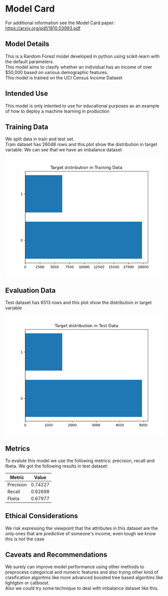 # Model Card

For additional information see the Model Card paper: https://arxiv.org/pdf/1810.03993.pdf

## Model Details
This is a Random Forest model developed in python using scikit-learn with the default parameters.  
This model aims to clasify whether an individual has an income of over $50,000 based on various demographic features.  
This model is trained on the UCI Census Income Dataset

## Intended Use
This model is only intented to use for educational purposes as an example of how to deploy a machine learning in 
production

## Training Data
We split data in train and test set.  
Train dataset has 26048 rows and this plot show the distribution in target variable. We can see that we have an 
imbalance dataset

![Target Distribution](./images/train_target_distribution.png "Train Distribution")

## Evaluation Data
Test dataset has 6513 rows and this plot show the distribution in target variable

![Target Distribution](./images/test_target_distribution.png "Train Distribution")

## Metrics
To evalute this model we use the following metrics: precision, recall and fbeta.
We got the following results in test dataset:

| Metric    | Value   |
|-----------|---------|
| Precision | 0.74227 |
| Recall    | 0.62698 |
| Fbeta     | 0.67977 |

## Ethical Considerations
We risk expressing the viewpoint that the attributes in this dataset are the only ones that are predictive of someone's
income, even tough we know this is not the case

## Caveats and Recommendations
We surely can improve model performance using other methods to preprocess categorical and numeric features and also 
trying other kind of clasification algoritms like more advanced boosted tree based algoritms like lightgbm or catboost.  
Also we could try some technique to deal with imbalance dataset like this.